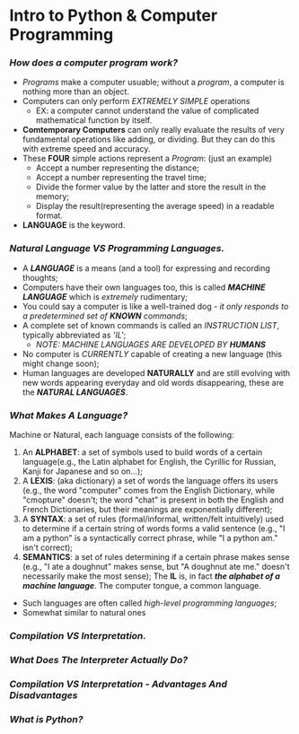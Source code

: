 # Intro to Python & Computer Programming

### *How does a computer program work?*
- *Programs* make a computer usuable; without a *program*, a computer is nothing more than an object.
- Computers can only perform *EXTREMELY SIMPLE* operations
  - EX: a computer cannot understand the value of complicated mathematical function by itself.
- **Comtemporary Computers** can only really evaluate the results of very fundamental operations like adding, or dividing. But they can do this with extreme speed and accuracy.
- These **FOUR** simple actions represent a *Program*: (just an example)
  - Accept a number representing the distance;
  - Accept a number representing the travel time;
  - Divide the former value by the latter and store the result in the memory;
  - Display the result(representing the average speed) in a readable format.
- **LANGUAGE** is the keyword.

### *Natural Language VS Programming Languages.*
- A ***LANGUAGE*** is a means (and a tool) for expressing and recording thoughts;
- Computers have their own languages too, this is called ***MACHINE LANGUAGE*** which is *extremely* rudimentary;
- You could say a computer is like a well-trained dog - *it only responds to a predetermined set of **KNOWN** commands*;
- A complete set of known commands is called an *INSTRUCTION LIST*, typically abbreviated as *'IL'*;
  - *NOTE: MACHINE LANGUAGES ARE DEVELOPED BY **HUMANS***
- No computer is *CURRENTLY* capable of creating a new language (this might change soon);
- Human languages are developed **NATURALLY** and are still evolving with new words appearing everyday and old words disappearing, these are the ***NATURAL LANGUAGES***.

### *What Makes A Language?*
Machine or Natural, each language consists of the following:
1. An **ALPHABET**: a set of symbols used to build words of a certain language(e.g., the Latin alphabet for English, the Cyrillic for Russian, Kanji for Japanese and so on...);
2. A **LEXIS**: (aka dictionary) a set of words the language offers its users (e.g., the word "computer" comes from the English Dictionary, while "cmopture" doesn't; the word "chat" is present in both the English and French Dictionaries, but their meanings are exponentially different);
3. A **SYNTAX**: a set of rules (formal/informal, written/felt intuitively) used to determine if a certain string of words forms a valid sentence (e.g., "I am a python" is a syntactically correct phrase, while "I a python am." isn't correct);
4. **SEMANTICS**: a set of rules determining if a certain phrase  makes sense (e.g., "I ate a doughnut" makes sense, but "A doughnut ate me." doesn't necessarily make the most sense);
The **IL** is, in fact ***the alphabet of a machine language***. The computer tongue, a common language.
  - Such languages are often called *high-level programming languages*;
  - Somewhat similar to natural ones

### *Compilation VS Interpretation.*

### *What Does The Interpreter Actually Do?*

### *Compilation VS Interpretation - Advantages And Disadvantages*

### *What is Python?*

### 
